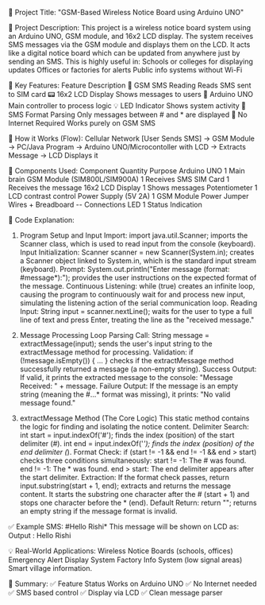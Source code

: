 🔷 Project Title: "GSM-Based Wireless Notice Board using Arduino UNO"

📄 Project Description: 
This project is a wireless notice board system using an Arduino UNO, GSM module, and 16x2 LCD display. The system receives SMS messages via the GSM module and displays them on the LCD. It acts like a digital notice board which can be updated from anywhere just by sending an SMS. This is highly useful in: Schools or colleges for displaying updates Offices or factories for alerts Public info systems without Wi-Fi

🔧 Key Features: 
Feature Description 📲 GSM SMS Reading Reads SMS sent to SIM card 📟 16x2 LCD Display Shows messages to users 🧠 Arduino UNO Main controller to process logic 💡 LED Indicator Shows system activity 🔢 SMS Format Parsing Only messages between # and * are displayed 🔌 No Internet Required Works purely on GSM SMS

🧠 How it Works (Flow): 
Cellular Network [User Sends SMS] → GSM Module → PC/Java Program → Arduino UNO/Microcontoller with LCD → Extracts Message → LCD Displays it

🧾 Components Used: Component Quantity Purpose Arduino UNO 1 Main brain GSM Module (SIM800L/SIM900A) 1 Receives SMS SIM Card 1 Receives the message 16x2 LCD Display 1 Shows messages Potentiometer 1 LCD contrast control Power Supply (5V 2A) 1 GSM Module Power Jumper Wires + Breadboard -- Connections LED 1 Status Indication

🧾 Code Explanation:

1. Program Setup and Input
Import: import java.util.Scanner; imports the Scanner class, which is used to read input from the console (keyboard).
Input Initialization: Scanner scanner = new Scanner(System.in); creates a Scanner object linked to System.in, which is the standard input stream (keyboard).
Prompt: System.out.println("Enter message (format: #message*):"); provides the user instructions on the expected format of the message.
Continuous Listening: while (true) creates an infinite loop, causing the program to continuously wait for and process new input, simulating the listening action of the serial communication loop.
Reading Input: String input = scanner.nextLine(); waits for the user to type a full line of text and press Enter, treating the line as the "received message."

2. Message Processing Loop
Parsing Call: String message = extractMessage(input); sends the user's input string to the extractMessage method for processing.
Validation: if (!message.isEmpty()) { ... } checks if the extractMessage method successfully returned a message (a non-empty string).
Success Output: If valid, it prints the extracted message to the console: "Message Received: " + message.
Failure Output: If the message is an empty string (meaning the #...* format was missing), it prints: "No valid message found."

3. extractMessage Method (The Core Logic)
This static method contains the logic for finding and isolating the notice content.
Delimiter Search:
int start = input.indexOf('#'); finds the index (position) of the start delimiter (#).
int end = input.indexOf('*'); finds the index (position) of the end delimiter (*).
Format Check: if (start != -1 && end != -1 && end > start) checks three conditions simultaneously:
start != -1: The # was found.
end != -1: The * was found.
end > start: The end delimiter appears after the start delimiter.
Extraction: If the format check passes, return input.substring(start + 1, end); extracts and returns the message content. It starts the substring one character after the # (start + 1) and stops one character before the * (end).
Default Return: return ""; returns an empty string if the message format is invalid.

✅ Example SMS: #Hello Rishi* This message will be shown on LCD as:
Output : Hello Rishi

💡 Real-World Applications: Wireless Notice Boards (schools, offices) Emergency Alert Display System Factory Info System (low signal areas) Smart village information.

📌 Summary: ✅ Feature Status Works on Arduino UNO
             ✅ No Internet needed
             ✅ SMS based control
             ✅ Display via LCD
             ✅ Clean message parser
